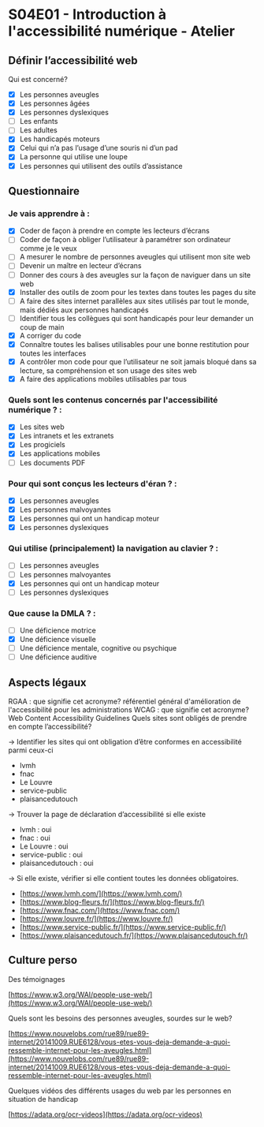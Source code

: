 # S04E01 - Introduction à l'accessibilité numérique - Atelier

## Définir l’accessibilité web

Qui est concerné?

- [X]  Les personnes aveugles
- [X]  Les personnes âgées
- [X]  Les personnes dyslexiques
- [ ]  Les enfants
- [ ]  Les adultes
- [X]  Les handicapés moteurs
- [X]  Celui qui n’a pas l’usage d’une souris ni d’un pad
- [X]  La personne qui utilise une loupe
- [X]  Les personnes qui utilisent des outils d’assistance

## Questionnaire

### Je vais apprendre à :

- [X]  Coder de façon à prendre en compte les lecteurs d’écrans
- [ ]  Coder de façon à obliger l’utilisateur à paramétrer son ordinateur comme je le veux
- [ ]  A mesurer le nombre de personnes aveugles qui utilisent mon site web
- [ ]  Devenir un maître en lecteur d’écrans
- [ ]  Donner des cours à des aveugles sur la façon de naviguer dans un site web
- [X]  Installer des outils de zoom pour les textes dans toutes les pages du site
- [ ]  A faire des sites internet parallèles aux sites utilisés par tout le monde, mais dédiés aux personnes handicapés
- [ ]  Identifier tous les collègues qui sont handicapés pour leur demander un coup de main
- [X]  A corriger du code
- [X]  Connaître toutes les balises utilisables pour une bonne restitution pour toutes les interfaces
- [X]  A contrôler mon code pour que l’utilisateur ne soit jamais bloqué dans sa lecture, sa compréhension et son usage des sites web
- [X]  A faire des applications mobiles utilisables par tous

### Quels sont les contenus concernés par l'accessibilité numérique ? :

- [X]  Les sites web
- [X]  Les intranets et les extranets
- [X]  Les progiciels
- [X]  Les applications mobiles
- [ ]  Les documents PDF

### Pour qui sont conçus les lecteurs d'éran ? :

- [X]  Les personnes aveugles
- [X]  Les personnes malvoyantes
- [X]  Les personnes qui ont un handicap moteur
- [X]  Les personnes dyslexiques

### Qui utilise (principalement) la navigation au clavier ? :

- [ ]  Les personnes aveugles
- [ ]  Les personnes malvoyantes
- [X]  Les personnes qui ont un handicap moteur
- [ ]  Les personnes dyslexiques

### Que cause la DMLA ? :

- [ ]  Une déficience motrice
- [X]  Une déficience visuelle
- [ ]  Une déficience mentale, cognitive ou psychique
- [ ]  Une déficience auditive

## Aspects légaux

RGAA : que signifie cet acronyme?
        référentiel général d'amélioration de l'accessibilité pour les administrations
WCAG : que signifie cet acronyme?
        Web Content Accessibility Guidelines
Quels sites sont obligés de prendre en compte l’accessibilité?

→ Identifier les sites qui ont obligation d’être conformes en accessibilité parmi ceux-ci

- lvmh
- fnac
- Le Louvre
- service-public
- plaisancedutouch


→ Trouver la page de déclaration d’accessibilité si elle existe

- lvmh : oui
- fnac : oui
- Le Louvre : oui
- service-public : oui
- plaisancedutouch : oui

→ Si elle existe, vérifier si elle contient toutes les données obligatoires.

- [https://www.lvmh.com/](https://www.lvmh.com/)
- [https://www.blog-fleurs.fr/](https://www.blog-fleurs.fr/)
- [https://www.fnac.com/](https://www.fnac.com/)
- [https://www.louvre.fr/](https://www.louvre.fr/)
- [https://www.service-public.fr/](https://www.service-public.fr/)
- [https://www.plaisancedutouch.fr/](https://www.plaisancedutouch.fr/)

## Culture perso

Des témoignages

[https://www.w3.org/WAI/people-use-web/](https://www.w3.org/WAI/people-use-web/) 

Quels sont les besoins des personnes aveugles, sourdes sur le web?

[https://www.nouvelobs.com/rue89/rue89-internet/20141009.RUE6128/vous-etes-vous-deja-demande-a-quoi-ressemble-internet-pour-les-aveugles.html](https://www.nouvelobs.com/rue89/rue89-internet/20141009.RUE6128/vous-etes-vous-deja-demande-a-quoi-ressemble-internet-pour-les-aveugles.html)

Quelques vidéos des différents usages du web par les personnes en situation de handicap

[https://adata.org/ocr-videos](https://adata.org/ocr-videos)
